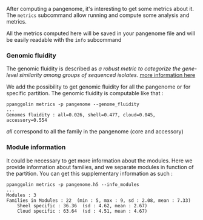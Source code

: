 After computing a pangenome, it's interesting to get some metrics about it.
The `metrics` subcommand allow running and compute some analysis and metrics.

All the metrics computed here will be saved in your pangenome file and 
will be easily readable with the `info` subcommand

### Genomic fluidity
The genomic fluidity is described as *a robust metric to categorize the
gene-level similarity among groups of sequenced isolates.* 
[more information here](https://bmcgenomics.biomedcentral.com/articles/10.1186/1471-2164-12-32)

We add the possibility to get genomic fluidity for all the pangenome or 
for specific partition. The genomic fluidity is computable like that :
```
ppanggolin metrics -p pangenome --genome_fluidity
...
Genomes fluidity : all=0.026, shell=0.477, cloud=0.045, accessory=0.554
```
*all* correspond to all the family in the pangenome (core and accessory)

### Module information
It could be necessary to get more information about the modules. 
Here we provide information about families, and we separate modules in 
function of the partition. You can get this supplementary information 
as such :
```
ppanggolin metrics -p pangenome.h5 --info_modules
...
Modules : 3
Families in Modules : 22  (min : 5, max : 9, sd : 2.08, mean : 7.33)
	Sheel specific : 36.36  (sd : 4.62, mean : 2.67)
	Cloud specific : 63.64  (sd : 4.51, mean : 4.67)
```
